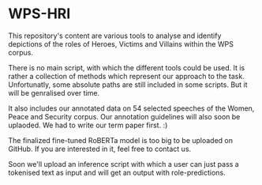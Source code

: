# WPS-HRI

This repository's content are various tools to analyse and identify depictions of the roles of Heroes, Victims and Villains within the WPS corpus.

There is no main script, with which the different tools could be used. It is rather a collection of methods which represent our approach to the task. Unfortunatly, some absolute paths are still included in some scripts. But it will be genralised over time. 

It also includes our annotated data on 54 selected speeches of the Women, Peace and Security corpus. Our annotation guidelines will also soon be uplaoded. We had to write our term paper first. :)

The finalized fine-tuned RoBERTa model is too big to be uploaded on GitHub. If you are interested in it, feel free to contact us. 

Soon we'll upload an inference script with which a user can just pass a tokenised text as input and will get an output with role-predictions.
